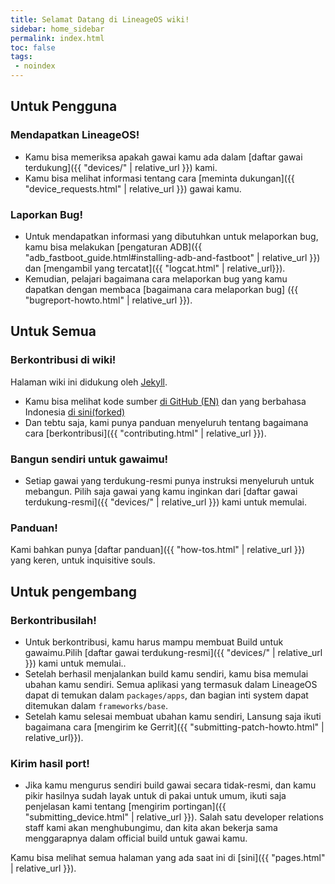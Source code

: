 ```yaml
---
title: Selamat Datang di LineageOS wiki!
sidebar: home_sidebar
permalink: index.html
toc: false
tags:
 - noindex
---
```


## Untuk Pengguna

### Mendapatkan LineageOS!

* Kamu bisa memeriksa apakah gawai kamu ada dalam [daftar gawai terdukung]({{ "devices/" | relative_url }}) kami.
* Kamu bisa melihat informasi tentang cara [meminta dukungan]({{ "device_requests.html" | relative_url }}) gawai kamu.

### Laporkan Bug!

* Untuk mendapatkan informasi yang dibutuhkan untuk melaporkan bug, kamu bisa melakukan [pengaturan ADB]({{ "adb_fastboot_guide.html#installing-adb-and-fastboot" | relative_url }}) dan [mengambil yang tercatat]({{ "logcat.html" | relative_url}}).
* Kemudian, pelajari bagaimana cara melaporkan bug yang kamu dapatkan dengan membaca [bagaimana cara melaporkan bug] ({{ "bugreport-howto.html" | relative_url }}).

## Untuk Semua

### Berkontribusi di wiki!

Halaman wiki ini didukung oleh [Jekyll](https://jekyllrb.com/).

* Kamu bisa melihat kode sumber [di GitHub (EN)](https://github.com/LineageOS/lineage_wiki) dan yang berbahasa Indonesia [di sini(forked)](https://github.com/zena/lineage_wiki)
* Dan tebtu saja, kami punya panduan menyeluruh tentang bagaimana cara [berkontribusi]({{ "contributing.html" | relative_url }}).

### Bangun sendiri untuk gawaimu!

* Setiap gawai yang terdukung-resmi punya instruksi menyeluruh untuk mebangun. Pilih saja gawai yang kamu inginkan dari [daftar gawai terdukung-resmi]({{ "devices/" | relative_url }}) kami untuk memulai.

### Panduan!

Kami bahkan punya [daftar panduan]({{ "how-tos.html" | relative_url }}) yang keren, untuk inquisitive souls.

## Untuk pengembang

### Berkontribusilah!

* Untuk berkontribusi, kamu harus mampu membuat Build untuk gawaimu.Pilih [daftar gawai terdukung-resmi]({{ "devices/" | relative_url }}) kami untuk memulai..
* Setelah berhasil menjalankan build kamu sendiri, kamu bisa memulai ubahan kamu sendiri. Semua aplikasi yang termasuk dalam LineageOS dapat di temukan dalam `packages/apps`, dan bagian inti system dapat ditemukan dalam `frameworks/base`.
* Setelah kamu selesai membuat ubahan kamu sendiri, Lansung saja ikuti bagaimana cara [mengirim ke Gerrit]({{ "submitting-patch-howto.html" | relative_url}}).

### Kirim hasil port!

* Jika kamu mengurus sendiri build gawai secara tidak-resmi, dan kamu pikir hasilnya sudah layak untuk di pakai untuk umum, ikuti saja penjelasan kami tentang  [mengirim portingan]({{ "submitting_device.html" | relative_url }}). Salah satu developer relations
staff kami akan menghubungimu, dan kita akan bekerja sama menggarapnya dalam official build untuk gawai kamu.

Kamu bisa melihat semua halaman yang ada saat ini di [sini]({{ "pages.html" | relative_url }}).
